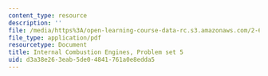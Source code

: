 ```yaml
---
content_type: resource
description: ''
file: /media/https%3A/open-learning-course-data-rc.s3.amazonaws.com/2-61-internal-combustion-engines-spring-2017/d3a38e263eab5de04841761a0e8edda5_MIT2_61S17_ps5.pdf
file_type: application/pdf
resourcetype: Document
title: Internal Combustion Engines, Problem set 5
uid: d3a38e26-3eab-5de0-4841-761a0e8edda5
---
```

